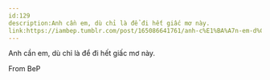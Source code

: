 ```yaml
---
id:129
description:Anh cần em, dù chỉ là để đi hết giấc mơ này.
link:https://iambep.tumblr.com/post/165086641761/anh-c%E1%BA%A7n-em-d%C3%B9-ch%E1%BB%89-l%C3%A0-%C4%91%E1%BB%83-%C4%91i-h%E1%BA%BFt-gi%E1%BA%A5c-m%C6%A1-n%C3%A0y
---
```


Anh cần em, dù chỉ là để đi hết giấc mơ này.

From BeP